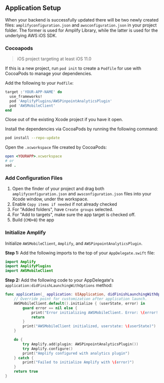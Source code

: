 ## Application Setup

When your backend is successfully updated there will be two newly created files: `amplifyconfiguration.json` and `awsconfiguration.json` in your project folder. The former is used for Amplify Library, while the latter is used for the underlying AWS iOS SDK.

### Cocoapods

> iOS project targeting at least iOS 11.0

If this is a new project, run `pod init` to create a `Podfile` for use with CocoaPods to manage your dependencies. 

Add the following to your `Podfile`:

```ruby
target :'YOUR-APP-NAME' do
  use_frameworks!
  pod 'AmplifyPlugins/AWSPinpointAnalyticsPlugin'
  pod 'AWSMobileClient'
end
```

Close out of the existing Xcode project if you have it open.

Install the dependencies via CocoaPods by running the following command:

```bash
pod install --repo-update
```

Open the `.xcworkspace` file created by CocoaPods:

```ruby
open <YOURAPP>.xcworkspace
# or
xed .
```

### Add Configuration Files

1. Open the finder of your project and drag both `amplifyconfiguration.json` and `awsconfiguration.json` files into your Xcode window, under the workspace. 
2. Enable `Copy items if needed` if not already checked
3. For "Added folders", have `Create groups` selected. 
4. For "Add to targets", make sure the app target is checked off.
5. Build (`CMD+B`) the app 

### Initialize Amplify

Initialize `AWSMobileClient`, `Amplify`, and `AWSPinpointAnalyticsPlugin`.

**Step 1:** Add the following imports to the top of your `AppDelegate.swift` file:

```swift
import Amplify
import AmplifyPlugins
import AWSMobileClient
```

**Step 2:** Add the following code to your AppDelegate's `application:didFinishLaunchingWithOptions` method:

```swift
func application(_ application: UIApplication, didFinishLaunchingWithOptions launchOptions: [UIApplication.LaunchOptionsKey: Any]?) -> Bool {
    // Override point for customization after application launch.
    AWSMobileClient.default().initialize { (userState, error) in
        guard error == nil else {
            print("Error initializing AWSMobileClient. Error: \(error!.localizedDescription)")
            return
        }
        print("AWSMobileClient initialized, userstate: \(userState)")
    }

    do {
        try Amplify.add(plugin: AWSPinpointAnalyticsPlugin())
        try Amplify.configure()
        print("Amplify configured with analytics plugin")
    } catch {
        print("Failed to initialize Amplify with \(error)")
    }
    return true
}
```
